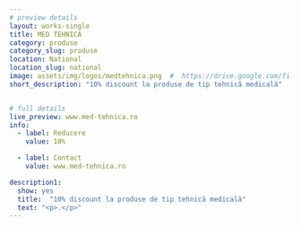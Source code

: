 ```yaml
---
# preview details
layout: works-single
title: MED TEHNICA
category: produse
category_slug: produse
location: National
location_slug: national
image: assets/img/logos/medtehnica.png  #  https://drive.google.com/file/d/1XFL92pHN9fjiyp6BZRxgVAepraekMluU/view?usp=share_link
short_description: "10% discount la produse de tip tehnică medicală"


# full details
live_preview: www.med-tehnica.ro 
info:
  - label: Reducere
    value: 10%

  - label: Contact
    value: www.med-tehnica.ro 

description1:
  show: yes
  title:  "10% discount la produse de tip tehnică medicală"
  text: "<p>.</p>"
---
```


